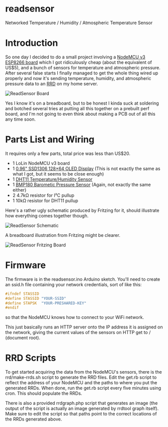 # readsensor
Networked Temperature / Humidity / Atmospheric Temperature Sensor

# Introduction

So one day I decided to do a small project involving a [NodeMCU v3
ESP8266
board](https://www.theengineeringprojects.com/2018/10/introduction-to-nodemcu-v3.html)
which I got ridiculously cheap (about the equivalent of US$5), and a
bunch of sensors for temperature and atmospheric pressure.  After
several false starts I finally managed to get the whole thing wired up
properly and now it's sending temperature, humidity, and atmospheric
pressure data to an [RRD](https://oss.oetiker.ch/rrdtool/) on my home
server.

![ReadSensor
 Board](https://raw.githubusercontent.com/dido/readsensor/master/readme-images/board.jpg)

Yes I know it's on a breadboard, but to be honest I kinda suck at
soldering and botched several tries at putting all this together on a
prebuilt perf board, and I'm not going to even think about making a
PCB out of all this any time soon.

# Parts List and Wiring

It requires only a few parts, total price was less than US$20.

* 1 LoLin NodeMCU v3 board
* 1 [0.96" SSD1306 128×64 OLED Display](https://www.adafruit.com/product/326) (This is not exactly the same as what I got, but it seems to be close enough)
* 1 [DHT11 Temperature/Humidity Sensor](https://www.adafruit.com/product/386)
* 1 [BMP180 Barometic Pressure Sensor](https://www.adafruit.com/product/1603) (Again, not exactly the same either)
* 2 4.7kΩ resistor for I²C pullup
* 1 10kΩ resistor for DHT11 pullup

Here's a rather ugly schematic produced by Fritzing for it, should
illustrate how everything comes together though.

![ReadSensor
 Schematic](https://raw.githubusercontent.com/dido/readsensor/master/readme-images/readsensor_schem.jpg)

A breadboard illustration from Fritzing might be clearer.

![ReadSensor
 Fritzing Board](https://raw.githubusercontent.com/dido/readsensor/master/readme-images/readsensor_bb.jpg)

# Firmware

The firmware is in the readsensor.ino Arduino sketch. You'll need to
create an ssid.h file containing your network credentials, sort of
like this:
```c
#ifndef STASSID
#define STASSID "YOUR-SSID"
#define STAPSK  "YOUR-PRESHARED-KEY"
#endif
```
so that the NodeMCU knows how to connect to your WiFi network.

This just basically runs an HTTP server onto the IP address it is
assigned on the network, giving the current values of the sensors on
HTTP get to / (document root).

# RRD Scripts

To get started acquiring the data from the NodeMCU's sensors, there is
the rrd/make-rrds.sh script to generate the RRD files.  Edit the
get.rb script to reflect the address of your NodeMCU and the paths to
where you put the generated RRDs. When done, run the get.rb script
every five minutes using cron. This should populate the RRDs.

There is also a provided rrdgraph.php script that generates an image
(the output of the script is actually an image generated by rrdtool
graph itself). Make sure to edit the script so that paths point to the
correct locations of the RRDs generated above.

